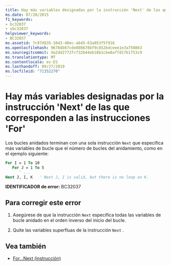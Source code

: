 ```yaml
---
title: Hay más variables designadas por la instrucción 'Next' de las que corresponden a las instrucciones 'For'
ms.date: 07/20/2015
f1_keywords:
- bc32037
- vbc32037
helpviewer_keywords:
- BC32037
ms.assetid: 7c97d835-1043-40ec-a645-63a053f5f916
ms.openlocfilehash: 9678db67cde808678bf9c852bdceee1e3a750863
ms.sourcegitcommit: da2dd2772fcf32b44eb18b1cbe8affd17b1753c9
ms.translationtype: MT
ms.contentlocale: es-ES
ms.lasthandoff: 09/27/2019
ms.locfileid: "71352270"
---
```

# <a name="next-statement-names-more-variables-than-there-are-matching-for-statements"></a>Hay más variables designadas por la instrucción 'Next' de las que corresponden a las instrucciones 'For'
Los bucles anidados terminan con una sola instrucción `Next` que especifica más variables de bucle que el número de bucles del anidamiento, como en el ejemplo siguiente:  
  
```vb  
For I = 1 To 10  
   For J = 1 To 5  
      ' ...  
Next J, I, K   ' Next J, I is valid, but there is no loop on K.  
```  
  
 **IDENTIFICADOR de error:** BC32037  
  
## <a name="to-correct-this-error"></a>Para corregir este error  
  
1. Asegúrese de que la instrucción `Next` especifica todas las variables de bucle anidado en el orden inverso del inicio del bucle.  
  
2. Quite las variables superfluas de la instrucción `Next` .  
  
## <a name="see-also"></a>Vea también

- [For...Next (instrucción)](../../visual-basic/language-reference/statements/for-next-statement.md)
